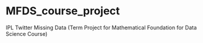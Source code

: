 # MFDS_course_project
IPL Twitter Missing Data (Term Project for Mathematical Foundation for Data Science Course)
